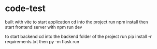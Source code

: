 # code-test


built with vite
to start application
cd into the project
run npm install 
then start frontend server with npm run dev

to start backend 
cd into the backend folder of the project
run pip install -r requirements.txt
then py -m flask run
